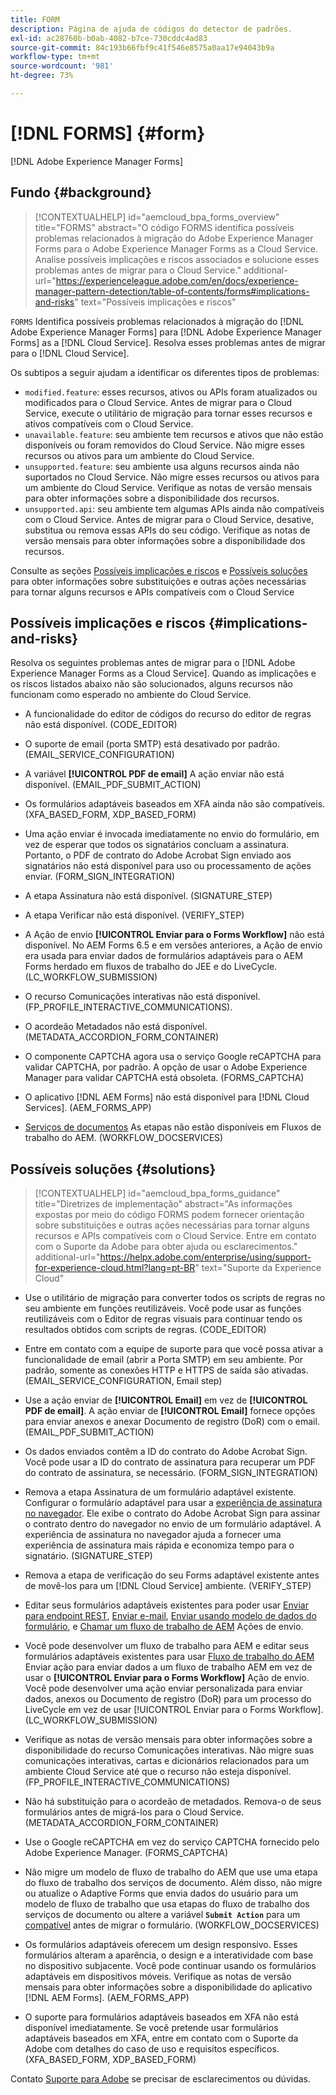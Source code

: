 ```yaml
---
title: FORM
description: Página de ajuda de códigos do detector de padrões.
exl-id: ac28760b-b0ab-4082-b7ce-730cddc4ad83
source-git-commit: 84c193b66fbf9c41f546e8575a0aa17e94043b9a
workflow-type: tm+mt
source-wordcount: '981'
ht-degree: 73%

---
```


# [!DNL FORMS] {#form}

[!DNL Adobe Experience Manager Forms]

## Fundo {#background}

>[!CONTEXTUALHELP]
>id="aemcloud_bpa_forms_overview"
>title="FORMS"
>abstract="O código FORMS identifica possíveis problemas relacionados à migração do Adobe Experience Manager Forms para o Adobe Experience Manager Forms as a Cloud Service. Analise possíveis implicações e riscos associados e solucione esses problemas antes de migrar para o Cloud Service."
>additional-url="https://experienceleague.adobe.com/en/docs/experience-manager-pattern-detection/table-of-contents/forms#implications-and-risks" text="Possíveis implicações e riscos"

`FORMS`  Identifica possíveis problemas relacionados à migração do [!DNL Adobe Experience Manager Forms] para [!DNL Adobe Experience Manager Forms] as a [!DNL Cloud Service]. Resolva esses problemas antes de migrar para o [!DNL Cloud Service].

Os subtipos a seguir ajudam a identificar os diferentes tipos de problemas:

* `modified.feature`: esses recursos, ativos ou APIs foram atualizados ou modificados para o Cloud Service. Antes de migrar para o Cloud Service, execute o utilitário de migração para tornar esses recursos e ativos compatíveis com o Cloud Service.
* `unavailable.feature`: seu ambiente tem recursos e ativos que não estão disponíveis ou foram removidos do Cloud Service. Não migre esses recursos ou ativos para um ambiente do Cloud Service.
* `unsupported.feature`: seu ambiente usa alguns recursos ainda não suportados no Cloud Service. Não migre esses recursos ou ativos para um ambiente do Cloud Service. Verifique as notas de versão mensais para obter informações sobre a disponibilidade dos recursos.
* `unsupported.api`: seu ambiente tem algumas APIs ainda não compatíveis com o Cloud Service. Antes de migrar para o Cloud Service, desative, substitua ou remova essas APIs do seu código. Verifique as notas de versão mensais para obter informações sobre a disponibilidade dos recursos.

Consulte as seções [Possíveis implicações e riscos](#implications-and-risks) e [Possíveis soluções](#solutions) para obter informações sobre substituições e outras ações necessárias para tornar alguns recursos e APIs compatíveis com o Cloud Service

## Possíveis implicações e riscos {#implications-and-risks}

Resolva os seguintes problemas antes de migrar para o [!DNL Adobe Experience Manager Forms as a Cloud Service]. Quando as implicações e os riscos listados abaixo não são solucionados, alguns recursos não funcionam como esperado no ambiente do Cloud Service.

* A funcionalidade do editor de códigos do recurso do editor de regras não está disponível. (CODE_EDITOR)

* O suporte de email (porta SMTP) está desativado por padrão. (EMAIL_SERVICE_CONFIGURATION)

* A variável **[!UICONTROL PDF de email]** A ação enviar não está disponível. (EMAIL_PDF_SUBMIT_ACTION)

* Os formulários adaptáveis baseados em XFA ainda não são compatíveis. (XFA_BASED_FORM, XDP_BASED_FORM)

* Uma ação enviar é invocada imediatamente no envio do formulário, em vez de esperar que todos os signatários concluam a assinatura. Portanto, o PDF de contrato do Adobe Acrobat Sign enviado aos signatários não está disponível para uso ou processamento de ações enviar. (FORM_SIGN_INTEGRATION)

* A etapa Assinatura não está disponível. (SIGNATURE_STEP)

* A etapa Verificar não está disponível. (VERIFY_STEP)

* A Ação de envio **[!UICONTROL Enviar para o Forms Workflow]** não está disponível. No AEM Forms 6.5 e em versões anteriores, a Ação de envio era usada para enviar dados de formulários adaptáveis para o AEM Forms herdado em fluxos de trabalho do JEE e do LiveCycle. (LC_WORKFLOW_SUBMISSION)

* O recurso Comunicações interativas não está disponível. (FP_PROFILE_INTERACTIVE_COMMUNICATIONS).

* O acordeão Metadados não está disponível. (METADATA_ACCORDION_FORM_CONTAINER)

* O componente CAPTCHA agora usa o serviço Google reCAPTCHA para validar CAPTCHA, por padrão. A opção de usar o Adobe Experience Manager para validar CAPTCHA está obsoleta. (FORMS_CAPTCHA)

* O aplicativo [!DNL AEM Forms] não está disponível para [!DNL Cloud Services]. (AEM_FORMS_APP)

* [Serviços de documentos](https://experienceleague.adobe.com/en/docs/experience-manager-65/content/forms/install-aem-forms/osgi-installation/install-configure-document-services#deployment-topology) As etapas não estão disponíveis em Fluxos de trabalho do AEM. (WORKFLOW_DOCSERVICES)

## Possíveis soluções {#solutions}

>[!CONTEXTUALHELP]
>id="aemcloud_bpa_forms_guidance"
>title="Diretrizes de implementação"
>abstract="As informações expostas por meio do código FORMS podem fornecer orientação sobre substituições e outras ações necessárias para tornar alguns recursos e APIs compatíveis com o Cloud Service. Entre em contato com o Suporte da Adobe para obter ajuda ou esclarecimentos."
>additional-url="https://helpx.adobe.com/enterprise/using/support-for-experience-cloud.html?lang=pt-BR" text="Suporte da Experience Cloud"

* Use o utilitário de migração para converter todos os scripts de regras no seu ambiente em funções reutilizáveis. Você pode usar as funções reutilizáveis com o Editor de regras visuais para continuar tendo os resultados obtidos com scripts de regras. (CODE_EDITOR)

* Entre em contato com a equipe de suporte para que você possa ativar a funcionalidade de email (abrir a Porta SMTP) em seu ambiente. Por padrão, somente as conexões HTTP e HTTPS de saída são ativadas. (EMAIL_SERVICE_CONFIGURATION, Email step)

* Use a ação enviar de **[!UICONTROL Email]** em vez de **[!UICONTROL PDF de email]**. A ação enviar de **[!UICONTROL Email]** fornece opções para enviar anexos e anexar Documento de registro (DoR) com o email. (EMAIL_PDF_SUBMIT_ACTION)

* Os dados enviados contêm a ID do contrato do Adobe Acrobat Sign. Você pode usar a ID do contrato de assinatura para recuperar um PDF do contrato de assinatura, se necessário. (FORM_SIGN_INTEGRATION)

* Remova a etapa Assinatura de um formulário adaptável existente. Configurar o formulário adaptável para usar a [experiência de assinatura no navegador](https://blog.developer.adobe.com/using-adobe-sign-to-e-sign-an-adaptive-form-heres-the-best-way-to-do-it-dc3e15f9b684). Ele exibe o contrato do Adobe Acrobat Sign para assinar o contrato dentro do navegador no envio de um formulário adaptável. A experiência de assinatura no navegador ajuda a fornecer uma experiência de assinatura mais rápida e economiza tempo para o signatário. (SIGNATURE_STEP)

* Remova a etapa de verificação do seu Forms adaptável existente antes de movê-los para um [!DNL Cloud Service] ambiente. (VERIFY_STEP)

* Editar seus formulários adaptáveis existentes para poder usar [Enviar para endpoint REST](https://experienceleague.adobe.com/en/docs/experience-manager-cloud-service/content/forms/adaptive-forms-authoring/authoring-adaptive-forms-foundation-components/configure-submit-actions-and-metadata-submission/configuring-submit-actions#submit-to-rest-endpoint), [Enviar e-mail](https://experienceleague.adobe.com/en/docs/experience-manager-cloud-service/content/forms/adaptive-forms-authoring/authoring-adaptive-forms-foundation-components/configure-submit-actions-and-metadata-submission/configuring-submit-actions#send-email), [Enviar usando modelo de dados do formulário](https://experienceleague.adobe.com/en/docs/experience-manager-cloud-service/content/forms/adaptive-forms-authoring/authoring-adaptive-forms-foundation-components/configure-submit-actions-and-metadata-submission/configuring-submit-actions#submit-using-form-data-model), e [Chamar um fluxo de trabalho de AEM](https://experienceleague.adobe.com/en/docs/experience-manager-cloud-service/content/forms/adaptive-forms-authoring/authoring-adaptive-forms-foundation-components/configure-submit-actions-and-metadata-submission/configuring-submit-actions#invoke-an-aem-workflow) Ações de envio.

* Você pode desenvolver um fluxo de trabalho para AEM e editar seus formulários adaptáveis existentes para usar [Fluxo de trabalho do AEM](https://experienceleague.adobe.com/en/docs/experience-manager-cloud-service/content/forms/adaptive-forms-authoring/authoring-adaptive-forms-foundation-components/configure-submit-actions-and-metadata-submission/configuring-submit-actions#invoke-an-aem-workflow) Enviar ação para enviar dados a um fluxo de trabalho AEM em vez de usar o **[!UICONTROL Enviar para o Forms Workflow]** Ação de envio. Você pode desenvolver uma ação enviar personalizada para enviar dados, anexos ou Documento de registro (DoR) para um processo do LiveCycle em vez de usar [!UICONTROL Enviar para o Forms Workflow]. (LC_WORKFLOW_SUBMISSION)

* Verifique as notas de versão mensais para obter informações sobre a disponibilidade do recurso Comunicações interativas. Não migre suas comunicações interativas, cartas e dicionários relacionados para um ambiente Cloud Service até que o recurso não esteja disponível. (FP_PROFILE_INTERACTIVE_COMMUNICATIONS)

* Não há substituição para o acordeão de metadados. Remova-o de seus formulários antes de migrá-los para o Cloud Service.(METADATA_ACCORDION_FORM_CONTAINER)

* Use o Google reCAPTCHA em vez do serviço CAPTCHA fornecido pelo Adobe Experience Manager. (FORMS_CAPTCHA)

* Não migre um modelo de fluxo de trabalho do AEM que use uma etapa do fluxo de trabalho dos serviços de documento. Além disso, não migre ou atualize o Adaptive Forms que envia dados do usuário para um modelo de fluxo de trabalho que usa etapas do fluxo de trabalho dos serviços de documento ou altere a variável **`Submit Action`** para um [compatível](https://experienceleague.adobe.com/en/docs/experience-manager-cloud-service/content/forms/adaptive-forms-authoring/authoring-adaptive-forms-foundation-components/configure-submit-actions-and-metadata-submission/configuring-submit-actions) antes de migrar o formulário. (WORKFLOW_DOCSERVICES)

* Os formulários adaptáveis oferecem um design responsivo. Esses formulários alteram a aparência, o design e a interatividade com base no dispositivo subjacente. Você pode continuar usando os formulários adaptáveis em dispositivos móveis. Verifique as notas de versão mensais para obter informações sobre a disponibilidade do aplicativo [!DNL AEM Forms]. (AEM_FORMS_APP)

* O suporte para formulários adaptáveis baseados em XFA não está disponível imediatamente. Se você pretende usar formulários adaptáveis baseados em XFA, entre em contato com o Suporte da Adobe com detalhes do caso de uso e requisitos específicos.(XFA_BASED_FORM, XDP_BASED_FORM)

Contato [Suporte para Adobe](https://helpx.adobe.com/br/enterprise/using/support-for-experience-cloud.html) se precisar de esclarecimentos ou dúvidas.
